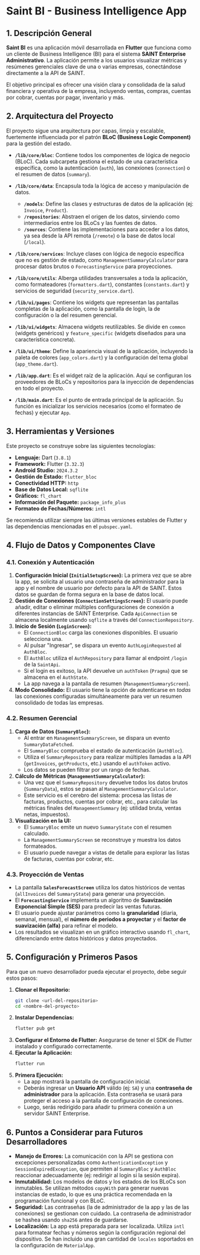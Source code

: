 # Saint BI - Business Intelligence App

## 1. Descripción General

**Saint BI** es una aplicación móvil desarrollada en **Flutter** que funciona como un cliente de Business Intelligence (BI) para el sistema **SAINT Enterprise Administrativo**. La aplicación permite a los usuarios visualizar métricas y resúmenes gerenciales clave de una o varias empresas, conectándose directamente a la API de SAINT.

El objetivo principal es ofrecer una visión clara y consolidada de la salud financiera y operativa de la empresa, incluyendo ventas, compras, cuentas por cobrar, cuentas por pagar, inventario y más.

## 2. Arquitectura del Proyecto

El proyecto sigue una arquitectura por capas, limpia y escalable, fuertemente influenciada por el patrón **BLoC (Business Logic Component)** para la gestión del estado.

* **`/lib/core/bloc`**: Contiene todos los componentes de lógica de negocio (BLoC). Cada subcarpeta gestiona el estado de una característica específica, como la autenticación (`auth`), las conexiones (`connection`) o el resumen de datos (`summary`).

* **`/lib/core/data`**: Encapsula toda la lógica de acceso y manipulación de datos.
    * **`/models`**: Define las clases y estructuras de datos de la aplicación (ej: `Invoice`, `Product`).
    * **`/repositories`**: Abstraen el origen de los datos, sirviendo como intermediarios entre los BLoCs y las fuentes de datos.
    * **`/sources`**: Contiene las implementaciones para acceder a los datos, ya sea desde la API remota (`/remote`) o la base de datos local (`/local`).

* **`/lib/core/services`**: Incluye clases con lógica de negocio específica que no es gestión de estado, como `ManagementSummaryCalculator` para procesar datos brutos o `ForecastingService` para proyecciones.

* **`/lib/core/utils`**: Alberga utilidades transversales a toda la aplicación, como formateadores (`formatters.dart`), constantes (`constants.dart`) y servicios de seguridad (`security_service.dart`).

* **`/lib/ui/pages`**: Contiene los widgets que representan las pantallas completas de la aplicación, como la pantalla de login, la de configuración o la del resumen gerencial.

* **`/lib/ui/widgets`**: Almacena widgets reutilizables. Se divide en `common` (widgets genéricos) y `feature_specific` (widgets diseñados para una característica concreta).

* **`/lib/ui/theme`**: Define la apariencia visual de la aplicación, incluyendo la paleta de colores (`app_colors.dart`) y la configuración del tema global (`app_theme.dart`).

* **`/lib/app.dart`**: Es el widget raíz de la aplicación. Aquí se configuran los proveedores de BLoCs y repositorios para la inyección de dependencias en todo el proyecto.

* **`/lib/main.dart`**: Es el punto de entrada principal de la aplicación. Su función es inicializar los servicios necesarios (como el formateo de fechas) y ejecutar `App`.

## 3. Herramientas y Versiones

Este proyecto se construye sobre las siguientes tecnologías:

* **Lenguaje:** Dart (`3.8.1`)
* **Framework:** Flutter (`3.32.3`)
* **Android Studio:** `2024.3.2`
* **Gestión de Estado:** `flutter_bloc`
* **Conectividad HTTP:** `http`
* **Base de Datos Local:** `sqflite`
* **Gráficos:** `fl_chart`
* **Información del Paquete:** `package_info_plus`
* **Formateo de Fechas/Números:** `intl`

Se recomienda utilizar siempre las últimas versiones estables de Flutter y las dependencias mencionadas en el `pubspec.yaml`.

## 4. Flujo de Datos y Componentes Clave

### 4.1. Conexión y Autenticación

1.  **Configuración Inicial (`InitialSetupScreen`):** La primera vez que se abre la app, se solicita al usuario una contraseña de administrador para la app y el nombre de usuario por defecto para la API de SAINT. Estos datos se guardan de forma segura en la base de datos local.
2.  **Gestión de Conexiones (`ConnectionSettingsScreen`):** El usuario puede añadir, editar o eliminar múltiples configuraciones de conexión a diferentes instancias de SAINT Enterprise. Cada `ApiConnection` se almacena localmente usando `sqflite` a través del `ConnectionRepository`.
3.  **Inicio de Sesión (`LoginScreen`):**
    * El `ConnectionBloc` carga las conexiones disponibles. El usuario selecciona una.
    * Al pulsar "Ingresar", se dispara un evento `AuthLoginRequested` al `AuthBloc`.
    * El `AuthBloc` utiliza el `AuthRepository` para llamar al endpoint `/login` de la `SaintApi`.
    * Si el login es exitoso, la API devuelve un `authToken` (`Pragma`) que se almacena en el `AuthState`.
    * La app navega a la pantalla de resumen (`ManagementSummaryScreen`).
4.  **Modo Consolidado:** El usuario tiene la opción de autenticarse en *todas* las conexiones configuradas simultáneamente para ver un resumen consolidado de todas las empresas.

### 4.2. Resumen Gerencial

1.  **Carga de Datos (`SummaryBloc`):**
    * Al entrar en `ManagementSummaryScreen`, se dispara un evento `SummaryDataFetched`.
    * El `SummaryBloc` comprueba el estado de autenticación (`AuthBloc`).
    * Utiliza el `SummaryRepository` para realizar múltiples llamadas a la API (`getInvoices`, `getProducts`, etc.) usando el `authToken` activo.
    * Los datos se pueden filtrar por un rango de fechas.
2.  **Cálculo de Métricas (`ManagementSummaryCalculator`):**
    * Una vez que el `SummaryRepository` devuelve todos los datos brutos (`SummaryData`), estos se pasan al `ManagementSummaryCalculator`.
    * Este servicio es el cerebro del sistema: procesa las listas de facturas, productos, cuentas por cobrar, etc., para calcular las métricas finales del `ManagementSummary` (ej: utilidad bruta, ventas netas, impuestos).
3.  **Visualización en la UI:**
    * El `SummaryBloc` emite un nuevo `SummaryState` con el resumen calculado.
    * La `ManagementSummaryScreen` se reconstruye y muestra los datos formateados.
    * El usuario puede navegar a vistas de detalle para explorar las listas de facturas, cuentas por cobrar, etc.

### 4.3. Proyección de Ventas

* La pantalla **`SalesForecastScreen`** utiliza los datos históricos de ventas (`allInvoices` del `SummaryState`) para generar una proyección.
* El **`ForecastingService`** implementa un algoritmo de **Suavización Exponencial Simple (SES)** para predecir las ventas futuras.
* El usuario puede ajustar parámetros como la **granularidad** (diaria, semanal, mensual), el **número de periodos a proyectar** y el **factor de suavización (alfa)** para refinar el modelo.
* Los resultados se visualizan en un gráfico interactivo usando `fl_chart`, diferenciando entre datos históricos y datos proyectados.

## 5. Configuración y Primeros Pasos

Para que un nuevo desarrollador pueda ejecutar el proyecto, debe seguir estos pasos:

1.  **Clonar el Repositorio:**
    ```bash
    git clone <url-del-repositorio>
    cd <nombre-del-proyecto>
    ```
2.  **Instalar Dependencias:**
    ```bash
    flutter pub get
    ```
3.  **Configurar el Entorno de Flutter:** Asegurarse de tener el SDK de Flutter instalado y configurado correctamente.
4.  **Ejecutar la Aplicación:**
    ```bash
    flutter run
    ```
5.  **Primera Ejecución:**
    * La app mostrará la pantalla de configuración inicial.
    * Deberás ingresar un **Usuario API** válido (ej: `SA`) y una **contraseña de administrador** para la aplicación. Esta contraseña se usará para proteger el acceso a la pantalla de configuración de conexiones.
    * Luego, serás redirigido para añadir tu primera conexión a un servidor SAINT Enterprise.

## 6. Puntos a Considerar para Futuros Desarrolladores

* **Manejo de Errores:** La comunicación con la API se gestiona con excepciones personalizadas como `AuthenticationException` y `SessionExpiredException`, que permiten al `SummaryBloc` y `AuthBloc` reaccionar adecuadamente (ej: redirigir al login si la sesión expira).
* **Inmutabilidad:** Los modelos de datos y los estados de los BLoCs son inmutables. Se utilizan métodos `copyWith` para generar nuevas instancias de estado, lo que es una práctica recomendada en la programación funcional y con BLoC.
* **Seguridad:** Las contraseñas (la de administrador de la app y las de las conexiones) se gestionan con cuidado. La contraseña de administrador se hashea usando `sha256` antes de guardarse.
* **Localización:** La app está preparada para ser localizada. Utiliza `intl` para formatear fechas y números según la configuración regional del dispositivo. Se han incluido una gran cantidad de `locales` soportados en la configuración de `MaterialApp`.